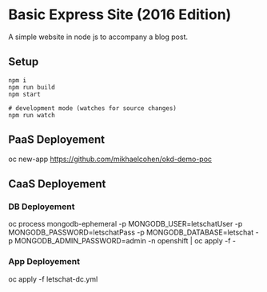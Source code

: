 # Basic Express Site (2016 Edition)

A simple website in node js to accompany a blog post.

## Setup

```
npm i
npm run build
npm start

# development mode (watches for source changes)
npm run watch
```

## PaaS Deployement

oc new-app https://github.com/mikhaelcohen/okd-demo-poc

## CaaS Deployement

### DB Deployement

oc process mongodb-ephemeral -p MONGODB_USER=letschatUser -p MONGODB_PASSWORD=letschatPass -p MONGODB_DATABASE=letschat -p MONGODB_ADMIN_PASSWORD=admin -n openshift | oc apply -f -

### App Deployement

oc apply -f letschat-dc.yml
